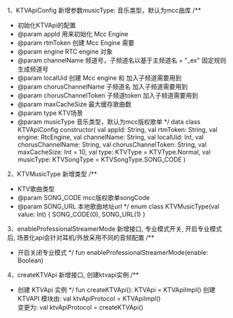 1、KTVApiConfig
新增参数musicType: 音乐类型，默认为mcc曲库
/**
* 初始化KTVApi的配置
* @param appId 用来初始化 Mcc Engine
* @param rtmToken 创建 Mcc Engine 需要
* @param engine RTC engine 对象
* @param channelName 频道号，子频道名以基于主频道名 + "_ex" 固定规则生成频道号
* @param localUid 创建 Mcc engine 和 加入子频道需要用到
* @param chorusChannelName 子频道名 加入子频道需要用到
* @param chorusChannelToken 子频道token 加入子频道需要用到
* @param maxCacheSize 最大缓存歌曲数
* @param type KTV场景
* @param musicType 音乐类型，默认为mcc版权歌单
  */
  data class KTVApiConfig constructor(
  val appId: String,
  val rtmToken: String,
  val engine: RtcEngine,
  val channelName: String,
  val localUid: Int,
  val chorusChannelName: String,
  val chorusChannelToken: String,
  val maxCacheSize: Int = 10,
  val type: KTVType = KTVType.Normal,
  val musicType: KTVSongType = KTVSongType.SONG_CODE
  )


2、KTVMusicType
新增类型
/**
* KTV歌曲类型
* @param SONG_CODE mcc版权歌单songCode
* @param SONG_URL 本地歌曲地址url
  */
  enum class KTVMusicType(val value: Int) {
  SONG_CODE(0),
  SONG_URL(1)
  }


3、enableProfessionalStreamerMode
新增接口, 专业模式开关, 开启专业模式后, 场景化api会针对耳机/外放采用不同的音频配置
/**
  * 开启关闭专业模式
  */
  fun enableProfessionalStreamerMode(enable: Boolean)


4、createKTVApi
新增接口, 创建ktvapi实例
/**
* 创建 KTVApi 实例
  */
  fun createKTVApi(): KTVApi = KTVApiImpl()
  创建 KTVAPI 模块由:
  val ktvApiProtocol = KTVApiImpl()  
  变更为:
  val ktvApiProtocol = createKTVApi()